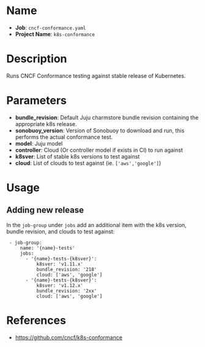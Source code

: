 # Name

- **Job**: `cncf-conformance.yaml`
- **Project Name**: `k8s-conformance`

# Description

Runs CNCF Conformance testing against stable release of Kubernetes.

# Parameters

- **bundle_revision**: Default Juju charmstore bundle revision containing the appropriate k8s release.
- **sonobuoy_version**: Version of Sonobuoy to download and run, this performs the actual conformance test.
- **model**: Juju model
- **controller**: Cloud (Or controller model if exists in CI) to run against
- **k8sver**: List of stable k8s versions to test against
- **cloud**: List of clouds to test against (ie. `['aws','google']`)

# Usage

## Adding new release

In the `job-group` under `jobs` add an additional item with the k8s version, bundle revision, and clouds to test against:

```
 - job-group:
     name: '{name}-tests'
     jobs:
       - '{name}-tests-{k8sver}':
           k8sver: 'v1.11.x'
           bundle_revision: '218'
           cloud: ['aws', 'google']
       - '{name}-tests-{k8sver}':
           k8sver: 'v1.12.x'
           bundle_revision: '2xx'
           cloud: ['aws', 'google']
```

# References

- https://github.com/cncf/k8s-conformance
